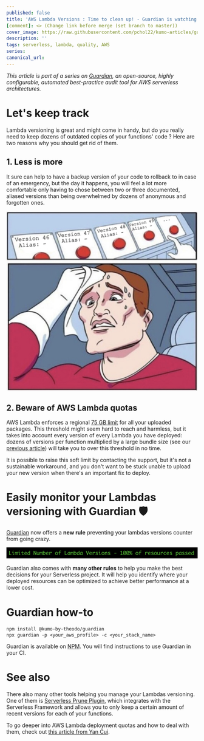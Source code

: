 ```yaml
---
published: false
title: 'AWS Lambda Versions : Time to clean up! - Guardian is watching over you'
[comment]: <> (Change link before merge (set branch to master))
cover_image: https://raw.githubusercontent.com/pchol22/kumo-articles/guardian-lambda-versions/blog-posts/guardian/lambda-versions/assets/cover_image.png
description: ''
tags: serverless, lambda, quality, AWS
series:
canonical_url:
---
```


_This article is part of a series on [Guardian][guardian], an open-source, highly configurable, automated best-practice audit tool for AWS serverless architectures._

# Let's keep track

Lambda versioning is great and might come in handy, but do you really need to keep dozens of outdated copies of your functions' code ? Here are two reasons why you should get rid of them.

## 1. Less is more

It sure can help to have a backup version of your code to rollback to in case of an emergency, but the day it happens, you will feel a lot more comfortable only having to chose between two or three documented, aliased versions than being overwhelmed by dozens of anonymous and forgotten ones.

![Button meme](./assets/button_meme.png 'Button Meme')

## 2. Beware of AWS Lambda quotas

AWS Lambda enforces a regional [75 GB limit][quotas] for all your uploaded packages. This threshold might seem hard to reach and harmless, but it takes into account every version of every Lambda you have deployed: dozens of versions per function multiplied by a large bundle size (see our [previous article][guardian-bundle-size-article]) will take you to over this threshold in no time.

It is possible to raise this soft limit by contacting the support, but it's not a sustainable workaround, and you don't want to be stuck unable to upload your new version when there's an important fix to deploy.

# Easily monitor your Lambdas versioning with Guardian 🛡️

[Guardian][guardian] now offers a **new rule** preventing your lambdas versions counter from going crazy.

![Rule in CI](./assets/rule_CI.png 'Rule in CI')

Guardian also comes with **many other rules** to help you make the best decisions for your Serverless project. It will help you identify where your deployed resources can be optimized to achieve better performance at a lower cost.

# Guardian how-to

```
npm install @kumo-by-theodo/guardian
npx guardian -p <your_aws_profile> -c <your_stack_name>
```

Guardian is available on [NPM][npm-registry]. You will find instructions to use Guardian in your CI.

# See also

There also many other tools helping you manage your Lambdas versioning. One of them is [Serverless Prune Plugin][serverless-prune-plugin], which integrates with the Serverless Framework and allows you to only keep a certain amount of recent versions for each of your functions.

To go deeper into AWS Lambda deployment quotas and how to deal with them, check out [this article from Yan Cui][quotas-article].

[guardian]: https://github.com/Kumo-by-Theodo/guardian
[quotas]: https://docs.aws.amazon.com/lambda/latest/dg/gettingstarted-limits.html
[serverless-prune-plugin]: https://www.serverless.com/plugins/serverless-prune-plugin
[guardian-bundle-size-article]: https://dev.to/kumo/aws-lambda-101-shave-that-bundle-down-48c7
[quotas-article]: https://hackernoon.com/mind-the-75gb-limit-on-aws-lambda-deployment-packages-163b93c8eb72
[npm-registry]: https://www.npmjs.com/package/@kumo-by-theodo/guardian
